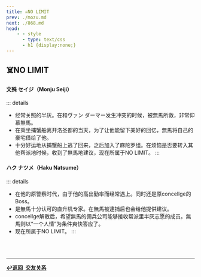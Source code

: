 ```yaml
---
title: ☠️NO LIMIT
prev: ./mozu.md
next: ./868.md
head:
    - - style
      - type: text/css
      - h1 {display:none;}
---
```

## <span class="underline-blue">☠️NO LIMIT</span>

#### <span style="font-weight:bold;">文殊 セイジ（Monju Seiji）</span>
::: details
- 经常关照的半灰。在和ヴァン ダーマー发生冲突的时候，被無馬所救，非常仰慕無馬。
- 在乘坐捕蟹船离开洛圣都的当天，为了让他能留下美好的回忆，無馬将自己的豪宅借给了他。
- 十分好运地从捕蟹船上逃了回来，之后加入了麻陀罗组。在烦恼是否要转入其他帮派地时候，收到了無馬地建议，现在所属于NO LIMIT。
:::
#### <span style="font-weight:bold;">ハク ナツメ（Haku Natsume）</span>
::: details
- 在他的原警察时代，由于他的高出勤率而经常遇上。同时还是原concellge的Boss。
- 是無馬十分认可的直升机专家。在無馬被逮捕后也会给他提供建议。
- concellge解散后，希望無馬的佣兵公司能够接收帮派里半灰志愿的成员。無馬则以“一个人情”为条件爽快答应了。
- 现在所属于NO LIMIT。
:::
<br>
<br>

---

<div class="return-link">
    <a class="route-link" href="/wiki/friendship/"><b>↩️返回&ensp;交友关系</b></a>
</div>